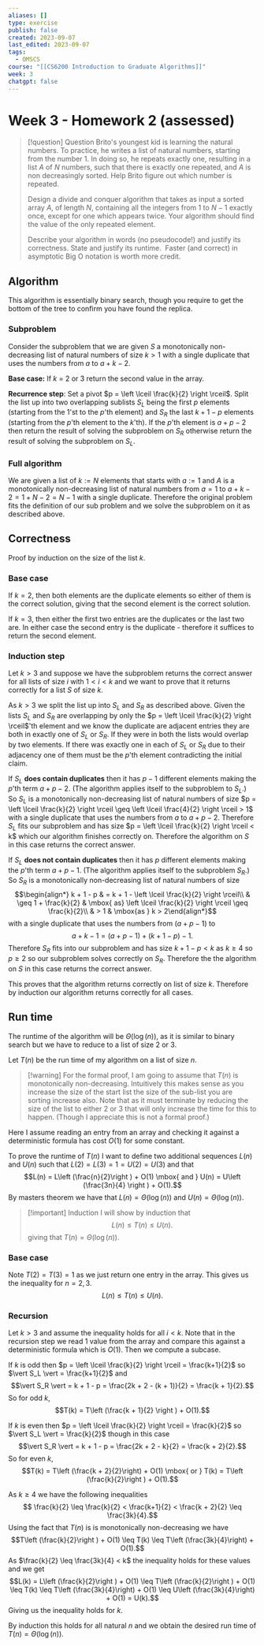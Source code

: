```yaml
---
aliases: []
type: exercise
publish: false
created: 2023-09-07
last_edited: 2023-09-07
tags:
  - OMSCS
course: "[[CS6200 Introduction to Graduate Algorithms]]"
week: 3
chatgpt: false
---
```

# Week 3 - Homework 2 (assessed)

>[!question] Question 
>Brito's youngest kid is learning the natural numbers. To practice, he writes a list of natural numbers, starting from the number $1$. In doing so, he repeats exactly one, resulting in a list $A$ of $N$ numbers, such that there is exactly one repeated, and $A$ is non decreasingly sorted. Help Brito figure out which number is repeated.
> 
> Design a divide and conquer algorithm that takes as input a sorted array $A$, of length $N$, containing all the integers from $1$ to $N-1$ exactly once, except for one which appears twice. Your algorithm should find the value of the only repeated element.
>  
>  Describe your algorithm in words (no pseudocode!) and justify its correctness. State and justify its runtime.  Faster (and correct) in asymptotic Big O notation is worth more credit.

## Algorithm

This algorithm is essentially binary search, though you require to get the bottom of the tree to confirm you have found the replica.

### Subproblem 

Consider the subproblem that we are given $S$ a monotonically non-decreasing list of natural numbers of size $k > 1$ with a single duplicate that uses the numbers from $a$ to $a + k - 2$. 

**Base case:** If $k$ = 2 or 3 return the second value in the array.

**Recurrence step**: Set a pivot $p = \left \lceil \frac{k}{2} \right \rceil$. Split the list up into two overlapping sublists $S_L$ being the first $p$ elements (starting from the $1$'st to the $p$'th element) and $S_R$ the last $k + 1 - p$ elements (starting from the $p$'th element to the $k$'th). If the $p$'th element is $a + p - 2$ then return the result of solving the subproblem on $S_R$ otherwise return the result of solving the subproblem on $S_L$.

### Full algorithm

We are given a list of $k := N$ elements that starts with $a := 1$ and $A$ is a monotonically non-decreasing list of natural numbers from $a = 1$ to $a + k - 2 = 1 + N - 2 = N - 1$ with a single duplicate. Therefore the original problem fits the definition of our sub problem and we solve the subproblem on it as described above.

## Correctness

Proof by induction on the size of the list $k$.

### Base case

If $k = 2$, then both elements are the duplicate elements so either of them is the correct solution, giving that the second element is the correct solution.

If $k = 3$, then either the first two entries are the duplicates or the last two are. In either case the second entry is the duplicate - therefore it suffices to return the second element.

### Induction step

Let $k > 3$ and suppose we have the subproblem returns the correct answer for all lists of size $i$ with $1 < i < k$ and we want to prove that it returns correctly for a list $S$ of size $k$.

As $k > 3$ we split the list up into $S_L$ and $S_R$ as described above. Given the lists $S_L$ and $S_R$ are overlapping by only the $p = \left \lceil \frac{k}{2} \right \rceil$'th element and we know the duplicate are adjacent entries they are both in exactly one of $S_L$ or $S_R$. If they were in both the lists would overlap by two elements. If there was exactly one in each of $S_L$ or $S_R$ due to their adjacency one of them must be the $p$'th element contradicting the initial claim.

If $S_L$ **does contain duplicates** then it has $p-1$ different elements making the $p$'th term $a + p - 2$. (The algorithm applies itself to the subproblem to $S_L$.) So $S_L$ is a monotonically non-decreasing list of natural numbers of size $p = \left \lceil \frac{k}{2} \right \rceil \geq \left \lceil \frac{4}{2} \right \rceil > 1$ with a single duplicate that uses the numbers from $a$ to $a + p - 2$. Therefore $S_L$ fits our subproblem and has size $p = \left \lceil \frac{k}{2} \right \rceil < k$ which our algorithm finishes correctly on. Therefore the algorithm on $S$ in this case returns the correct answer.

If $S_L$ **does not contain duplicates** then it has $p$ different elements making the $p$'th term $a + p - 1$. (The algorithm applies itself to the subproblem $S_R$.) So $S_R$ is a monotonically non-decreasing list of natural numbers of size 
$$\begin{align*} k + 1 - p & = k + 1 - \left \lceil \frac{k}{2} \right \rceil\\ & \geq 1 + \frac{k}{2} & \mbox{ as} \left \lceil \frac{k}{2} \right \rceil \geq \frac{k}{2}\\ & > 1 & \mbox{as } k > 2\end{align*}$$with a single duplicate that uses the numbers from $(a + p - 1)$ to 
$$a + k - 1 = (a + p - 1) + (k + 1 - p) - 1.$$Therefore $S_R$ fits into our subproblem and has size $k + 1 - p < k$ as $k \geq 4$ so $p \geq 2$ so our subproblem solves correctly on $S_R$. Therefore the the algorithm on $S$ in this case returns the correct answer.

This proves that the algorithm returns correctly on list of size $k$. Therefore by induction our algorithm returns correctly for all cases.

## Run time

The runtime of the algorithm will be $\Theta(\log(n))$, as it is similar to binary search but we have to reduce to a list of size $2$ or $3$. 

Let $T(n)$ be the run time of my algorithm on a list of size $n$. 

> [!warning] For the formal proof, I am going to assume that $T(n)$ is monotonically non-decreasing. 
> Intuitively this makes sense as you increase the size of the start list the size of the sub-list you are sorting increase also. Note that as it must terminate by reducing the size of the list to either 2 or 3 that will only increase the time for this to happen. (Though I appreciate this is not a formal proof.)

Here I assume reading an entry from an array and checking it against a deterministic formula has cost $O(1)$ for some constant.

To prove the runtime of $T(n)$ I want to define two additional sequences $L(n)$ and $U(n)$ such that $L(2) = L(3) = 1 = U(2) = U(3)$ and that
$$L(n) = L\left (\frac{n}{2}\right ) + O(1) \mbox{ and } U(n) = U\left (\frac{3n}{4} \right ) + O(1).$$
By masters theorem we have that $L(n) = \Theta(\log(n))$ and $U(n) = \Theta(\log(n))$.

> [!important] Induction 
> I will show by induction that
> $$L(n) \leq T(n) \leq U(n).$$
> giving that $T(n) = \Theta(\log(n))$.

### Base case

Note $T(2) = T(3) = 1$ as we just return one entry in the array. This gives us the inequality for $n = 2, 3$.
$$L(n) \leq T(n) \leq U(n).$$
### Recursion

Let $k > 3$ and assume the inequality holds for all $i < k$. Note that in the recursion step we read 1 value from the array and compare this against a deterministic formula which is $O(1)$. Then we compute a subcase. 

If $k$ is odd then $p = \left \lceil \frac{k}{2} \right \rceil = \frac{k+1}{2}$ so $\vert S_L \vert = \frac{k+1}{2}$ and 
$$\vert S_R \vert = k + 1 - p = \frac{2k + 2 - (k + 1)}{2} = \frac{k + 1}{2}.$$So for odd $k$,
$$T(k) = T\left (\frac{k + 1}{2} \right ) + O(1).$$

If $k$ is even then $p = \left \lceil \frac{k}{2} \right \rceil = \frac{k}{2}$ so $\vert S_L \vert = \frac{k}{2}$ though in this case 
$$\vert S_R \vert = k + 1 - p = \frac{2k + 2 - k}{2} = \frac{k + 2}{2}.$$
So for even $k$,
$$T(k) = T\left (\frac{k + 2}{2}\right) + O(1) \mbox{ or } T(k) = T\left (\frac{k}{2}\right ) + O(1).$$

As $k \geq 4$ we have the following inequalities
$$ \frac{k}{2} \leq \frac{k}{2} < \frac{k+1}{2} < \frac{k + 2}{2} \leq \frac{3k}{4}.$$
Using the fact that $T(n)$ is is monotonically non-decreasing we have
$$T\left (\frac{k}{2}\right ) + O(1) \leq T(k) \leq T\left (\frac{3k}{4}\right) + O(1).$$
As $\frac{k}{2} \leq \frac{3k}{4} < k$ the inequality holds for these values and we get
$$L(k) = L\left (\frac{k}{2}\right ) + O(1) \leq T\left (\frac{k}{2}\right ) + O(1) \leq T(k) \leq T\left (\frac{3k}{4}\right) + O(1) \leq U\left (\frac{3k}{4}\right) + O(1) = U(k).$$
Giving us the inequality holds for $k$. 

By induction this holds for all natural $n$ and we obtain the desired run time of $T(n) = \Theta(\log(n))$.